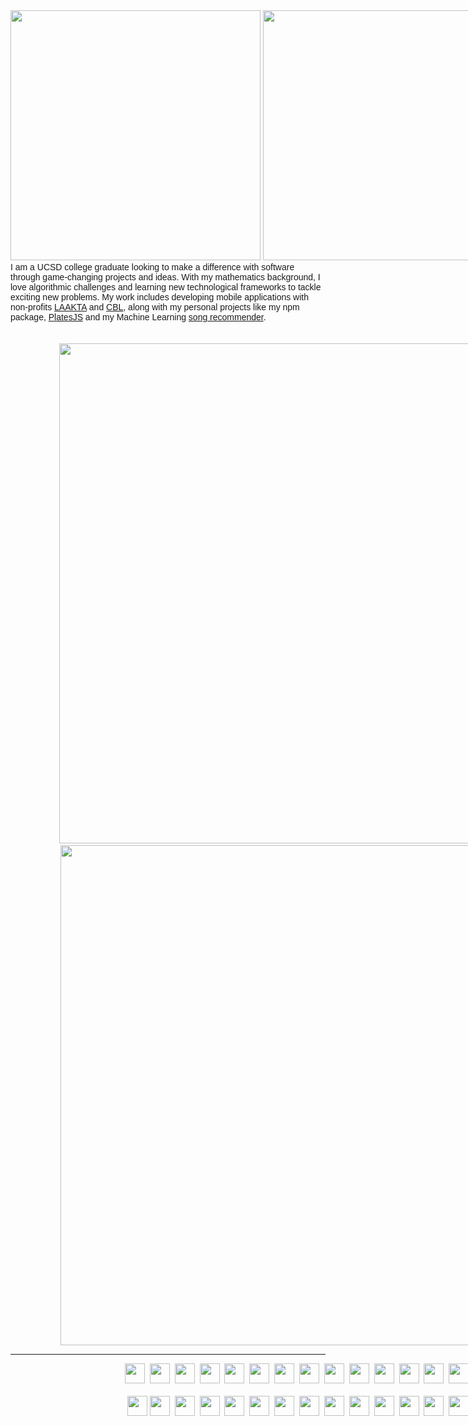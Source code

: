 <div align="left" style="width:100vw;">
 <img style="height: 10vh;" class="img" src="https://readme-typing-svg.demolab.com/?font=Inter&duration=1&pause=2000&color=F7F7F7&repeat=false&width=160&height=100&lines=>+Hey!+I%27m+Assaf%2C" />
 <img style="height: 10vh;" class="img" src="https://readme-typing-svg.demolab.com/?font=Inter&duration=2000&pause=2000&color=FFFFFF&width=600&height=100&lines=a+software+engineer+at+NXP+Semiconductors;a+Unity+and+Unreal+Engine+game+developer;a+Google+tech+stack+enthusiast;an+open-source+contributor" />
</div>

<div style="font-family:Helvetica;">I am a UCSD college graduate looking to make a difference with software through game-changing projects and ideas. With my mathematics background, I love algorithmic challenges and learning new technological frameworks to tackle exciting new problems. My work includes developing mobile applications with non-profits <a href="https://github.com/TritonSE/LAK-Goods-Transport-Application">LAAKTA</a> and <a href="https://github.com/TritonSE/CBL-Mobile-Application">CBL</a>, along with my personal projects like my npm package, <a href="https://www.npmjs.com/package/platesjs">PlatesJS</a> and my Machine Learning <a href="https://recommendsongs.live">song recommender</a>.</div><br><br>

<div align="center" style="width:100vw;">
 <img style="height: 20vh;" class="img" src="https://github-readme-stats.vercel.app/api?username=aworld1&show_icons=true&theme=transparent&hide_rank=true&text_color=FFFFFF&title_color=1ac2c4&icon_color=1ac2c4" />&nbsp;
 <img style="height: 20vh;" class="img" src="http://github-readme-streak-stats.herokuapp.com?user=aworld1&theme=dark" />
</div>
<hr>
<div align="center" style="width:100vw;">
 <img height="32" width="32" src="https://cdn.simpleicons.org/JavaScript/F7DF1E" />&nbsp;
 <img height="32" width="32" src="https://cdn.simpleicons.org/TypeScript/3178C6" />&nbsp;
 <img height="32" width="32" src="https://cdn.simpleicons.org/React/61DAFB" />&nbsp;
 <img height="32" width="32" src="https://cdn.simpleicons.org/Node.js/339933" />&nbsp;
 <img height="32" width="32" src="https://cdn.simpleicons.org/HTML5/E34F26" />&nbsp;
 <img height="32" width="32" src="https://cdn.simpleicons.org/CSS3/1572B6" />&nbsp;
 <img height="32" width="32" src="https://cdn.simpleicons.org/Firebase/FFCA28" />&nbsp;
 <img height="32" width="32" src="https://cdn.simpleicons.org/Flutter/02569B" />&nbsp;
 <img height="32" width="32" src="https://cdn.simpleicons.org/Dart/0175C2" />&nbsp;
 <img height="32" width="32" src="https://cdn.simpleicons.org/Oracle/F80000" />&nbsp;
 <img height="32" width="32" src="https://cdn.simpleicons.org/CSharp/239120" />&nbsp;
 <img height="32" width="32" src="https://cdn.simpleicons.org/C++/00599C" />&nbsp;
 <img height="32" width="32" src="https://cdn.simpleicons.org/Python/3776AB" />&nbsp;
 <img height="32" width="32" src="https://cdn.simpleicons.org/Unity/FCFCFC" />&nbsp;
 <img height="32" width="32" src="https://cdn.simpleicons.org/UnrealEngine/F1EED9" />&nbsp;
 <br>
 <br>
 <img height="32" width="32" src="https://cdn.simpleicons.org/Apache/D22128" />
 <img height="32" width="32" src="https://cdn.simpleicons.org/JetBrains/F0F0F0" />&nbsp;
 <img height="32" width="32" src="https://cdn.simpleicons.org/Vim/019733" />&nbsp;
 <img height="32" width="32" src="https://cdn.simpleicons.org/Webpack/8DD6F9" />&nbsp;
 <img height="32" width="32" src="https://cdn.simpleicons.org/Android/3DDC84" />&nbsp;
 <img height="32" width="32" src="https://cdn.simpleicons.org/iOS/FCFCFC" />&nbsp;
 <img height="32" width="32" src="https://cdn.simpleicons.org/PythonAnywhere/1D9FD7" />&nbsp;
 <img height="32" width="32" src="https://cdn.simpleicons.org/ApacheCordova/E8E8E8" />&nbsp;
 <img height="32" width="32" src="https://cdn.simpleicons.org/Flask/F0F0F0" />&nbsp;
 <img height="32" width="32" src="https://cdn.simpleicons.org/MongoDB/47A248" />&nbsp;
 <img height="32" width="32" src="https://cdn.simpleicons.org/YAML/CB171E" />&nbsp;
 <img height="32" width="32" src="https://cdn.simpleicons.org/JSON/FCFCFC" />&nbsp;
 <img height="32" width="32" src="https://cdn.simpleicons.org/Mocha/8D6748" />&nbsp;
 <img height="32" width="32" src="https://cdn.simpleicons.org/npm/CB3837" />&nbsp;
 <img height="32" width="32" src="https://cdn.simpleicons.org/NXP/ffb442" />
</div>
